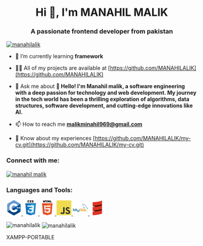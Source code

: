 <h1 align="center">Hi 👋, I'm MANAHIL MALIK</h1>
<h3 align="center">A passionate frontend developer from pakistan</h3>


<p align="left"> <a href="https://github.com/ryo-ma/github-profile-trophy"><img src="https://github-profile-trophy.vercel.app/?username=manahilalik" alt="manahilalik" /></a> </p>

- 🌱 I’m currently learning **framework**

- 👨‍💻 All of my projects are available at [https://github.com/MANAHILALIK](https://github.com/MANAHILALIK)

- 💬 Ask me about **👋 Hello! I'm Manahil malik, a software engineering with a deep passion for technology and web development. My journey in the tech world has been a thrilling exploration of algorithms, data structures, software development, and cutting-edge innovations like AI.**

- 📫 How to reach me **malikminahil969@gmail.com**

- 📄 Know about my experiences [https://github.com/MANAHILALIK/my-cv.git](https://github.com/MANAHILALIK/my-cv.git)

<h3 align="left">Connect with me:</h3>
<p align="left">
<a href="https://linkedin.com/in/manahil malik" target="blank"><img align="center" src="https://raw.githubusercontent.com/rahuldkjain/github-profile-readme-generator/master/src/images/icons/Social/linked-in-alt.svg" alt="manahil malik" height="30" width="40" /></a>
</p>

<h3 align="left">Languages and Tools:</h3>
<p align="left"> <a href="https://www.w3schools.com/cpp/" target="_blank" rel="noreferrer"> <img src="https://raw.githubusercontent.com/devicons/devicon/master/icons/cplusplus/cplusplus-original.svg" alt="cplusplus" width="40" height="40"/> </a> <a href="https://www.w3schools.com/css/" target="_blank" rel="noreferrer"> <img src="https://raw.githubusercontent.com/devicons/devicon/master/icons/css3/css3-original-wordmark.svg" alt="css3" width="40" height="40"/> </a> <a href="https://www.w3.org/html/" target="_blank" rel="noreferrer"> <img src="https://raw.githubusercontent.com/devicons/devicon/master/icons/html5/html5-original-wordmark.svg" alt="html5" width="40" height="40"/> </a> <a href="https://developer.mozilla.org/en-US/docs/Web/JavaScript" target="_blank" rel="noreferrer"> <img src="https://raw.githubusercontent.com/devicons/devicon/master/icons/javascript/javascript-original.svg" alt="javascript" width="40" height="40"/> </a> <a href="https://www.mysql.com/" target="_blank" rel="noreferrer"> <img src="https://raw.githubusercontent.com/devicons/devicon/master/icons/mysql/mysql-original-wordmark.svg" alt="mysql" width="40" height="40"/> </a> <a href="https://www.scala-lang.org" target="_blank" rel="noreferrer"> <img src="https://raw.githubusercontent.com/devicons/devicon/master/icons/scala/scala-original.svg" alt="scala" width="40" height="40"/> </a> </p>

<p><img align="left" src="https://github-readme-stats.vercel.app/api/top-langs?username=manahilalik&show_icons=true&locale=en&layout=compact" alt="manahilalik" /></p>

<p>&nbsp;<img align="center" src="https://github-readme-stats.vercel.app/api?username=manahilalik&show_icons=true&locale=en" alt="manahilalik" /></p>
XAMPP-PORTABLE
<!--
**MANAHILALIK/MANAHILALIK** is a ✨ _special_ ✨ repository because its `README.md` (this file) appears on your GitHub profile.

Here are some ideas to get you started:

- 🔭 I’m currently working on ...
- 🌱 I’m currently learning ...
- 👯 I’m looking to collaborate on ...
- 🤔 I’m looking for help with ...
- 💬 Ask me about ...
- 📫 How to reach me: ...
- 😄 Pronouns: ...
- ⚡ Fun fact: ...
-->
